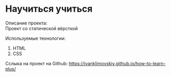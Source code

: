 # Научиться учиться

Описание проекта:</br>
Проект со статической вёрсткой</br>

Используемые технологии:</br>
1. HTML
2. CSS

Сслыка на проект на Github: https://ivanklimovskiy.github.io/how-to-learn-plus/